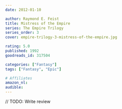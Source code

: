 ```yaml
---
date: 2012-01-10

author: Raymond E. Feist
title: Mistress of the Empire
series: The Empire Trilogy
series_order: 3
cover: empire-trilogy-3-mistress-of-the-empire.jpg

rating: 5.0
published: 1992
goodreads_id: 317504

categories: ["Fantasy"]
tags: ["Fantasy", "Epic"]

# Affiliates
amazon_nl: 
audible: 
---
```


// TODO: Write review
